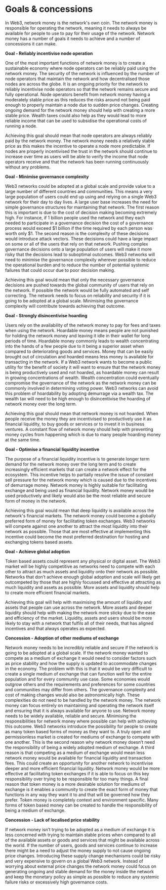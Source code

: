 # Goals & concessions

In Web3, network money is the network's own coin. The network money is responsible for operating the network, meaning it needs to always be available for people to use to pay for their usage of the network. Network money has a number of goals it needs to achieve and a number of concessions it can make.



**Goal - Reliably incentivise node operation**

One of the most important functions of network money is to create a sustainable economy where node operators can be reliably paid using the network money. The security of the network is influenced by the number of node operators that maintain the network and how decentralised those nodes are across the globe. It is an ongoing priority for the network to reliably incentivise node operators so that the network remains secure and fully operational. Node operators benefit from network money having a moderately stable price as this reduces the risks around not being paid enough to properly maintain a node due to sudden price changes. Creating ongoing demand for the network money should help with creating a more stable price. Wealth taxes could also help as they would lead to more reliable income that can be used to subsidise the operational costs of running a node.

Achieving this goal should mean that node operators are always reliably paid by the network money. The network money needs a relatively stable price as this makes the incentive to operate a node more predictable. If nodes are properly incentivised the trust in the network should continue to increase over time as users will be able to verify the income that node operators receive and that the network has been running continuously without any problems.



**Goal - Minimise governance complexity**

Web3 networks could be adopted at a global scale and provide value to a large number of different countries and communities. This means a very large population of users could end up using and relying on a single Web3 network for their day to day lives. A large user base increases the need for simple governance structures for maintaining that network. The first reason this is important is due to the cost of decision making becoming extremely high. For instance, if 1 billion people used the network and they each needed to participate in a governance decision the cost of a governance process would exceed $1 billion if the time required by each person was worth only $1. The second reason is the complexity of these decisions would introduce attack vectors. These decisions could have a large impact on some or all of the users that rely on that network. Pushing complex governance decisions onto a large population of users will make it more risky that the decisions lead to suboptimal outcomes. Web3 networks will need to minimise the governance complexity wherever possible to reduce the operational burden and to reduce the number of potential systemic failures that could occur due to poor decision making.

Achieving this goal would mean that only the necessary governance decisions are pushed towards the global community of users that rely on the network. If possible the network would be fully automated and self correcting. The network needs to focus on reliability and security if it is going to be adopted at a global scale. Minimising the governance complexity will contribute towards achieving that outcome.



**Goal - Strongly disincentivise hoarding**

Users rely on the availability of the network money to pay for fees and taxes when using the network. Hoardable money means people are not punished for holding the network money and leaving it idle in their wallet for long periods of time. Hoardable money commonly leads to wealth concentrating into the hands of a few people due to it being a superior asset when compared to deteriorating goods and services. Money that can be easily brought out of circulation and hoarded means less money is available for transacting in the network. If a Web3 network wants to become a public utility for the benefit of society it will want to ensure that the network money is being productively used and not hoarded, as hoardable money can result in growing concentrations of wealth. Wealth concentration could eventually compromise the governance of the network as the network money can be commonly involved in determining voting power. Web3 networks can avoid this problem of hoardability by adopting demurrage via a wealth tax. The wealth tax will need to be high enough to disincentivise the hoarding of network money over the long term.

Achieving this goal should mean that network money is not hoarded. When people receive the money they are incentivised to productively use it as financial liquidity, to buy goods or services or to invest it in business ventures. A constant flow of network money should help with preventing money cycles from happening which is due to many people hoarding money at the same time.



**Goal - Optimise a financial liquidity incentive**

The purpose of a financial liquidity incentive is to generate longer term demand for the network money over the long term and to create increasingly efficient markets that can create a network effect for the ecosystem. This incentive helps to partially resolve the issue of constant sell pressure for the network money which is caused due to the incentives of demurrage money. Network money is highly suitable for facilitating exchange and being used as financial liquidity. Network money would be used productively and likely would also be the most reliable and secure form of money in the network.

Achieving this goal would mean that deep liquidity is available across the network's financial markets. The network money could become a globally preferred form of money for facilitating token exchanges. Web3 networks will compete against one another to attract the most liquidity into their network as possible. Those that are most effective at implementing this incentive could become the most preferred destination for hosting and exchanging tokens based assets.



**Goal - Achieve global adoption**

Token based assets could represent any physical or digital asset. The Web3 market will be highly competitive as networks need to compete with each other to attract as much assets and liquidity onto their network as possible. Networks that don’t achieve enough global adoption and scale will likely get outcompeted by those that are highly focussed and effective at attracting as much liquidity and assets as possible. More assets and liquidity should help to create more efficient financial markets.

Achieving this goal will help with maximising the amount of liquidity and assets that people can use across the network. More assets and deeper liquidity should help with making the network more sticky due to the ease and efficiency of the market. Liquidity, assets and users should be more likely to stay with a network that fulfils all of their needs, that has aligned incentives and that always operates as expected.



**Concession - Adoption of other mediums of exchange**

Network money needs to be incredibly reliable and secure if the network is going to be adopted at a global scale. If the network money wanted to compete as a medium of exchange it would need to consider factors such as price stability and how the supply is updated to accommodate changes in the economy. The problem with this is that it would be very difficult to create a single medium of exchange that can function well for the entire population and for every community use case. Some economies would outgrow others and the requirements and preferences for some countries and communities may differ from others. The governance complexity and cost of making changes would also be astronomically high. These complexities do not need to be handled by the network money. The network money can focus entirely on maintaining and operating the network itself and ensuring that it is always available for anyone to use. Network money needs to be widely available, reliable and secure. Minimising the responsibilities for network money where possible can help with achieving this outcome. Web3 networks introduce the possibility for people to create as many token based forms of money as they want to. A truly open and permissionless market is created for mediums of exchange to compete with one another. This is the second reason why network money doesn’t need the responsibility of being a widely adopted medium of exchange. A third reason is that competing as a medium of exchange would mean less network money would be available for financial liquidity and transaction fees. This could create an opportunity for another network to incentivise deeper and more efficient financial liquidity. Network money would be more effective at facilitating token exchanges if it is able to focus on this key responsibility over trying to be responsible for too many things. A final reason that token money is a more desirable solution for mediums of exchange is it enables a community to create the exact form of money that functions in any way they want it to and that will be governed how they prefer. Token money is completely context and environment specific. Many forms of token based money can be created to handle the responsibility of being a medium of exchange.



**Concession - Lack of localised price stability**

If network money isn’t trying to be adopted as a medium of exchange it is less concerned with trying to maintain stable prices when compared to all of the available assets or goods and services that might be available across the world. If the number of users, goods and services continue to increase there might be a need to adjust the money supply to not cause ongoing price changes. Introducing these supply change mechanisms could be risky and very expensive to govern on a global Web3 network. Instead of worrying about external price changes the network money could focus on generating ongoing and stable demand for the money inside the network and keep the monetary policy as simple as possible to reduce any systemic failure risks or excessively high governance costs.
